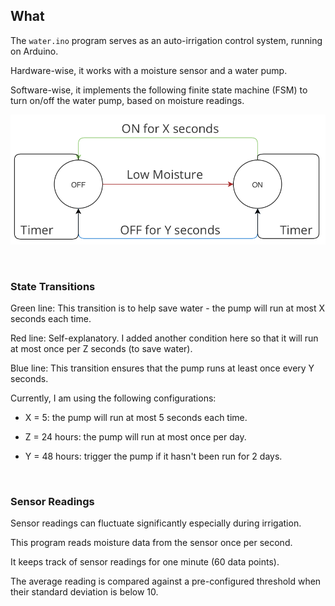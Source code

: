 ## What

The ``water.ino`` program serves as an auto-irrigation control system, running on Arduino. 

Hardware-wise, it works with a moisture sensor and a water pump. 

Software-wise, it implements the following finite state machine (FSM) to turn on/off the water pump, based on moisture readings.

![State Transitions](FSM.png)

&nbsp;

### State Transitions

Green line: This transition is to help save water - the pump will run at most X seconds each time. 

Red line: Self-explanatory. I added another condition here so that it will run at most once per Z seconds (to save water).

Blue line: This transition ensures that the pump runs at least once every Y seconds.

Currently, I am using the following configurations:

- X = 5: the pump will run at most 5 seconds each time.

- Z = 24 hours: the pump will run at most once per day.

- Y = 48 hours: trigger the pump if it hasn't been run for 2 days.

&nbsp;

### Sensor Readings

Sensor readings can fluctuate significantly especially during irrigation.

This program reads moisture data from the sensor once per second.

It keeps track of sensor readings for one minute (60 data points).

The average reading is compared against a pre-configured threshold when their standard deviation is below 10.